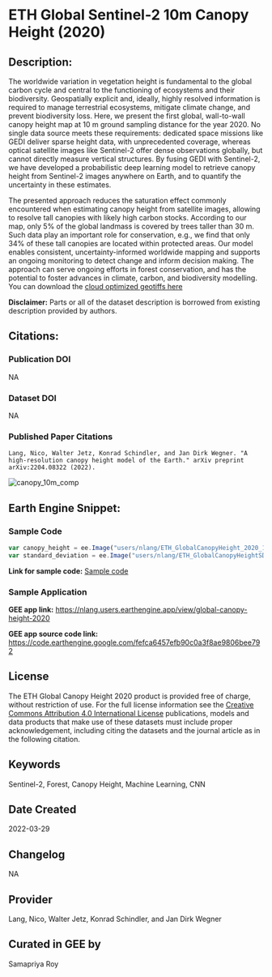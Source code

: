 
# ETH Global Sentinel-2 10m Canopy Height (2020)

## Description:

The worldwide variation in vegetation height is fundamental to the global carbon cycle and central to the functioning of ecosystems and their biodiversity. Geospatially explicit and, ideally, highly resolved information is required to manage terrestrial ecosystems, mitigate climate change, and prevent biodiversity loss. Here, we present the first global, wall-to-wall canopy height map at 10 m ground sampling distance for the year 2020. No single data source meets these requirements: dedicated space missions like GEDI deliver sparse height data, with unprecedented coverage, whereas optical satellite images like Sentinel-2 offer dense observations globally, but cannot directly measure vertical structures. By fusing GEDI with Sentinel-2, we have developed a probabilistic deep learning model to retrieve canopy height from Sentinel-2 images anywhere on Earth, and to quantify the uncertainty in these estimates.

The presented approach reduces the saturation effect commonly encountered when estimating canopy height from satellite images, allowing to resolve tall canopies with likely high carbon stocks. According to our map, only 5% of the global landmass is covered by trees taller than 30 m. Such data play an important role for conservation, e.g., we find that only 34% of these tall canopies are located within protected areas. Our model enables consistent, uncertainty-informed worldwide mapping and supports an ongoing monitoring to detect change and inform decision making. The approach can serve ongoing efforts in forest conservation, and has the potential to foster advances in climate, carbon, and biodiversity modelling. You can download the [cloud optimized geotiffs here](https://share.phys.ethz.ch/~pf/nlangdata/ETH_GlobalCanopyHeight_10m_2020_version1/)

**Disclaimer:** Parts or all of the dataset description is borrowed from existing description provided by authors.

## Citations:

### Publication DOI

NA

### Dataset DOI

NA

### Published Paper Citations

```
Lang, Nico, Walter Jetz, Konrad Schindler, and Jan Dirk Wegner. "A high-resolution canopy height model of the Earth." arXiv preprint arXiv:2204.08322 (2022).
```

![canopy_10m_comp](https://user-images.githubusercontent.com/6677629/167065993-009e0736-5bda-4a85-9978-998dbb2ad00c.gif)

## Earth Engine Snippet:

### Sample Code

```js
var canopy_height = ee.Image("users/nlang/ETH_GlobalCanopyHeight_2020_10m_v1");
var standard_deviation = ee.Image("users/nlang/ETH_GlobalCanopyHeightSD_2020_10m_v1");
```

**Link for sample code:** [Sample code](https://code.earthengine.google.com/?scriptPath=users/sat-io/awesome-gee-catalog-examples:agriculture-vegetation-forestry/GLOBAL-10m-CANOPY-HEIGHT)

### Sample Application

**GEE app link:** https://nlang.users.earthengine.app/view/global-canopy-height-2020

**GEE app source code link:** https://code.earthengine.google.com/fefca6457efb90c0a3f8ae9806bee792

## License

The ETH Global Canopy Height 2020 product is provided free of charge, without restriction of use. For the full license information see the [Creative Commons Attribution 4.0 International License](https://creativecommons.org/licenses/by/4.0/) publications, models and data products that make use of these datasets must include proper acknowledgement, including citing the datasets and the journal article as in the following citation.

## Keywords

Sentinel-2, Forest, Canopy Height, Machine Learning, CNN

## Date Created

2022-03-29

## Changelog

NA

## Provider

Lang, Nico, Walter Jetz, Konrad Schindler, and Jan Dirk Wegner

## Curated in GEE by
Samapriya Roy

